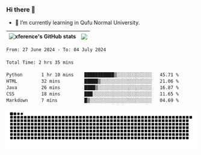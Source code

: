 ### Hi there 👋

<!--
**xference/xference** is a ✨ _special_ ✨ repository because its `README.md` (this file) appears on your GitHub profile.

Here are some ideas to get you started:

- 🔭 I’m currently working on ...

- 👯 I’m looking to collaborate on ...
- 🤔 I’m looking for help with ...
- 💬 Ask me about ...
- 📫 How to reach me: ...
- 😄 Pronouns: ...
- ⚡ Fun fact: ...
-->
- 🌱 I’m currently learning in Qufu Normal University.


| <img src="https://github-readme-stats.vercel.app/api?username=xference&show_icons=true&theme=ambient_gradient" alt="xference's GitHub stats" align="center"/> | <img src="https://github-readme-streak-stats.herokuapp.com/?user=xference"  style="zoom:100%;" align="center"/> |
| ------------------------------------------------------------ | ------------------------------------------------------------ |

<!--START_SECTION:waka-->

```txt
From: 27 June 2024 - To: 04 July 2024

Total Time: 2 hrs 35 mins

Python       1 hr 10 mins    ███████████▒░░░░░░░░░░░░░   45.71 %
HTML         32 mins         █████▒░░░░░░░░░░░░░░░░░░░   21.06 %
Java         26 mins         ████▒░░░░░░░░░░░░░░░░░░░░   16.87 %
CSS          18 mins         ███░░░░░░░░░░░░░░░░░░░░░░   11.65 %
Markdown     7 mins          █▒░░░░░░░░░░░░░░░░░░░░░░░   04.69 %
```

<!--END_SECTION:waka-->

<picture>
  <source media="(prefers-color-scheme: dark)" srcset="https://raw.githubusercontent.com/xference/xference/output/github-contribution-grid-snake-dark.svg" />
  <source media="(prefers-color-scheme: light)" srcset="https://raw.githubusercontent.com/xference/xference/output/github-contribution-grid-snake.svg" />
  <img alt="github-snake" src="https://raw.githubusercontent.com/xference/xference/output/github-contribution-grid-snake.svg" />
</picture>
